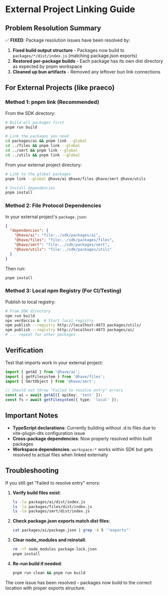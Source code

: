 # External Project Linking Guide

## Problem Resolution Summary

✅ **FIXED**: Package resolution issues have been resolved by:

1. **Fixed build output structure** - Packages now build to `packages/*/dist/index.js` (matching package.json exports)
2. **Restored per-package builds** - Each package has its own dist directory as expected by pnpm workspace
3. **Cleaned up bun artifacts** - Removed any leftover bun link connections

## For External Projects (like praeco)

### Method 1: pnpm link (Recommended)

From the SDK directory:
```bash
# Build all packages first
pnpm run build

# Link the packages you need
cd packages/ai && pnpm link --global
cd ../files && pnpm link --global
cd ../smrt && pnpm link --global
cd ../utils && pnpm link --global
```

From your external project directory:
```bash
# Link to the global packages
pnpm link --global @have/ai @have/files @have/smrt @have/utils

# Install dependencies
pnpm install
```

### Method 2: File Protocol Dependencies

In your external project's `package.json`:
```json
{
  "dependencies": {
    "@have/ai": "file:../sdk/packages/ai",
    "@have/files": "file:../sdk/packages/files",
    "@have/smrt": "file:../sdk/packages/smrt",
    "@have/utils": "file:../sdk/packages/utils"
  }
}
```

Then run:
```bash
pnpm install
```

### Method 3: Local npm Registry (For CI/Testing)

Publish to local registry:
```bash
# From SDK directory
npm run build
npx verdaccio &  # Start local registry
npm publish --registry http://localhost:4873 packages/utils/
npm publish --registry http://localhost:4873 packages/ai/
# ... repeat for other packages
```

## Verification

Test that imports work in your external project:
```typescript
import { getAI } from '@have/ai';
import { getFilesystem } from '@have/files';
import { SmrtObject } from '@have/smrt';

// Should not throw "Failed to resolve entry" errors
const ai = await getAI({ apiKey: 'test' });
const fs = await getFilesystem({ type: 'local' });
```

## Important Notes

- **TypeScript declarations**: Currently building without .d.ts files due to vite-plugin-dts configuration issue
- **Cross-package dependencies**: Now properly resolved within built packages
- **Workspace dependencies**: `workspace:*` works within SDK but gets resolved to actual files when linked externally

## Troubleshooting

If you still get "Failed to resolve entry" errors:

1. **Verify build files exist**:
   ```bash
   ls -la packages/ai/dist/index.js
   ls -la packages/files/dist/index.js
   ls -la packages/smrt/dist/index.js
   ```

2. **Check package.json exports match dist files**:
   ```bash
   cat packages/ai/package.json | grep -A 5 '"exports"'
   ```

3. **Clear node_modules and reinstall**:
   ```bash
   rm -rf node_modules package-lock.json
   pnpm install
   ```

4. **Re-run build if needed**:
   ```bash
   pnpm run clean && pnpm run build
   ```

The core issue has been resolved - packages now build to the correct location with proper exports structure.